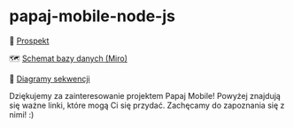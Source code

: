 # papaj-mobile-node-js

📄 <a href="https://docs.google.com/document/d/1Ju7hD0-8kOC9XL3oRMjrOR7hm9IQCORUIopmXpHiSEQ/edit#heading=h.2jdox6a3xo4x">Prospekt</a>

🗺️ <a href="https://miro.com/app/board/uXjVMQOFAJg=/?userEmail=kadamczak2@edu.cdv.pl&track=true&utm_source=notification&utm_medium=email&utm_campaign=add-to-team-and-board&utm_content=go-to-board">Schemat bazy danych (Miro)</a>

📃 <a href="https://drive.google.com/drive/folders/1aXe1lHPSpTyXNJLfQvwQpKN116G6SaGC?usp=share_link">Diagramy sekwencji</a>

Dziękujemy za zainteresowanie projektem Papaj Mobile! Powyżej znajdują się ważne linki, które mogą Ci się przydać. Zachęcamy do zapoznania się z nimi! :) 

